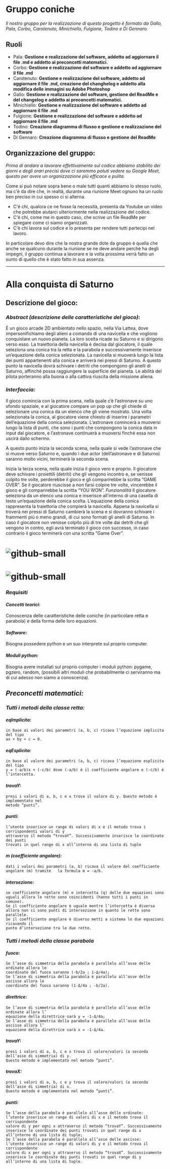 # **Gruppo coniche**

*Il nostro gruppo per la realizzazione di questo progetto è formato da Gallo, Pala, Corbo, Carotenuto, Minichiello,
Fulgione, Todino e Di Gennaro.*

## **Ruoli**

- Pala: **Gestione e realizzazione del software, addetto ad aggiornare il file .md e addetto ai preconcetti
  matematici.**
- Corbo: **Gestione e realizzazione del software e addetto ad aggiornare il file .md**
- Carotenuto: **Gestione e realizzazione del software, addetto ad aggiornare il file .md, creazione del changhelog e addetto alla modifica delle
  immagini su Adobe Photoshop**
- Gallo: **Gestione e realizzazione del software, gestione del ReadMe e del changelog e addetto ai preconcetti
  matematici.**
- Minichiello: **Gestione e realizzazione del software e addetto ad aggiornare il file .md**
- Fulgione: **Gestione e realizzazione del software e addetto ad aggiornare il file .md**
- Todino: **Creazione diagramma di flusso e gestione e realizzazione del software**
- Di Gennaro: **Creazione diagramma di flusso e gestione del ReadMe**

## **Organizzazione del gruppo:**

*Prima di andare a lavorare effettivamente sul codice abbiamo stabilito dei giorni e degli orari precisi dove ci saremmo
potuti vedere su Google Meet, questo per avere un organizzazione più efficace e pulita.*

Come si può notare sopra bene o male tutti quanti abbiamo lo stesso ruolo, ma c'è da dire che, in realtà, durante una
riunione Meet ognuno ha un ruolo ben preciso in cui spesso ci si alterna.

- C'è chi, qualora ce ne fosse la necessità, presenta da Youtube un video che potrebbe aiutarci ulteriormente nella
  realizzazione del codice.
- C'è chi, come me in questo caso, che scrive un file ReadMe per spiegare come ci siamo organizzati.
- C'è chi lavora sul codice e lo presenta per rendere tutti partecipi nel lavoro.

In particolare devo dire che la nostra grande dote da gruppo è quella che anche se qualcuno durante la riunione se ne
deve andare perchè ha degli impegni, il gruppo continua a lavorare e la volta prossima verrà fatto un sunto di quello
che è stato fatto in sua assenza.
***

# Alla conquista di Saturno

## **Descrizione del gioco:**

### *Abstract (descrizione delle caratteristiche del gioco):*

È un gioco arcade 2D ambientato nello spazio, nella Via Lattea, dove impersonifichiamo degli alieni a comando di una
navicella e che vogliono conquistare un nuovo pianeta. La loro scelta ricade su Saturno e si dirigono verso esso. La
traiettoria della navicella è decisa dal giocatore, il quale seleziona una conica tra la retta e la parabola e
successivamente inserisce un’equazione della conica selezionata. La navicella si muoverà lungo la lista dei punti
appartenenti alla conica e arriverà nei pressi di Saturno. A questo punto la navicella dovrà schivare i detriti che
compongono gli anelli di Saturno, affinché possa raggiungere la superficie del pianeta. Le abilità del pilota porteranno
alla buona o alla cattiva riuscita della missione aliena.

### *Interfaccia:*

Il gioco comincia con la prima scena, nella quale c’è l’astronave su uno sfondo spaziale, e al giocatore compare un pop
up che gli chiede di selezionare una conica da un elenco che gli viene mostrato. Una volta selezionata la conica, al
giocatore viene chiesto di inserire i parametri dell’equazione della conica selezionata. L’astronave comincerà a
muoversi lungo la lista di punti, che sono i punti che compongono la conica data in input dal giocatore, e l’astronave
continuerà a muoversi finché essa non uscirà dallo schermo.

A questo punto inizia la seconda scena, nella quale si vede l’astronave che si muove verso Saturno e, quando i due
actor (dell’astronave e di Saturno) saranno molto vicini, terminerà la seconda scena.

Inizia la terza scena, nella quale inizia il gioco vero e proprio. Il giocatore deve schivare i proiettili (detriti) che
gli vengono incontro e, se venisse colpito tre volte, perderebbe il gioco e gli comparirebbe la scritta “GAME OVER”. Se
il giocatore riuscisse a non farsi colpire tre volte, vincerebbe il gioco e gli comparirebbe la scritta “YOU WON”.
*Funzionalità*
Il giocatore seleziona da un elenco una conica e inserisce all’interno di una casella di testo un’equazione della conica
scelta. L’equazione della conica rappresenta la traiettoria che compierà la navicella. Appena la navicella si troverà
nei pressi di Saturno cambierà la scena e si dovranno schivare i frammenti più o meno grandi, di cui sono formati gli
anelli di Saturno. In caso il giocatore non venisse colpito più di tre volte dai detriti che gli vengono in contro, egli
avrà terminato il gioco con successo, in caso contrario il gioco terminerà con una scritta “Game Over”.

# ![github-small](https://github.com/renatogallo27/gruppo-coniche/blob/main/images/astro.png)

# ![github-small](https://github.com/renatogallo27/gruppo-coniche/blob/main/images/saturno.png)

### *Requisiti*

#### *Concetti teorici:*

Conoscenza delle caratteristiche delle coniche (in particolare retta e parabola) e della forma delle loro equazioni.

#### *Software:*

Bisogna possedere python e un suo interprete sul proprio computer.

#### *Moduli python:*

Bisogna avere installati sul proprio computer i moduli python: pygame, pgzero, random,
(possibili altri moduli che probabilmente ci serviranno ma di cui adesso non siamo a conoscenza).

## *Preconcetti matematici:*

### *Tutti i metodi della classe retta:*

#### *eqImplicita:*

	in base ai valori dei parametri (a, b, c) ricava l’equazione implicita del tipo 
	ax + by + c = 0.

#### *eqEsplicita:*

	in base al valore dei parametri (a, b, c) ricava l’equazione esplicita del tipo 
	y = (-a/b)x + (-c/b) dove (-a/b) è il coefficiente angolare e (-c/b) è l’intercetta.

#### *trovaY:*

	presi i valori di a, b, c e x trova il valore di y. Questo metodo è implementato nel
	metodo “punti”.

#### *punti:*

    l’utente inserisce un range di valori di x e il metodo trova i corrispondenti valori di y
    attraverso il metodo “trovaY”. Successivamente inserisce le coordinate dei punti
    trovati in quel range di x all’interno di una lista di tuple

#### *m (coefficiente angolare):*

	dati i valori dei parametri (a, b) ricava il valore del coefficiente angolare (m) tramite 	la formula m = -a/b.

#### *intersezione:*

    se coefficiente angolare (m) e intercetta (q) delle due equazioni sono uguali allora le rette sono coincidenti (hanno tutti i punti in comune).
    Se il coefficiente angolare è uguale mentre l’intercetta è diversa allora non ci sono punti di intersezione in quanto le rette sono parallele.
    Se il coefficiente angolare è diverso metti a sistema le due equazioni ricavando il
    punto d’intersezione tra le due rette.

### *Tutti i metodi della classe parabola*

#### *fuoco:*

    Se l’asse di simmetria della parabola è parallelo all’asse delle ordinate allora le
    coordinate del fuoco saranno (-b/2a ; 1-Δ/4a);
    Se l’asse di simmetria della parabola è parallelo all’asse delle ascisse allora le
    coordinate del fuoco saranno (1-Δ/4a ; -b/2a).

#### *direttrice:*

	Se l’asse di simmetria della parabola è parallelo all’asse delle ordinate allora l’
    equazione della direttrice sarà y = -1-Δ/4a;
    Se l’asse di simmetria della parabola è parallelo all’asse delle ascisse allora l’
    equazione della direttrice sarà x = -1-Δ/4a.

#### *trovaY:*

	presi i valori di a, b, c e x trova il valore/valori (a seconda dell’asse di simmetria) di y.
    Questo metodo è implementato nel metodo “punti”.

#### *trovaX:*

	presi i valori di a, b, c e y trova il valore/valori (a seconda dell’asse di simmetria) di x.
    Questo metodo è implementato nel metodo “punti”.

#### *punti:*

	Se l’asse della parabola è parallelo all’asse delle ordinate:
    l’utente inserisce un range di valori di x e il metodo trova il corrispondente 
    valore di y per ogni x attraverso il metodo “trovaY”. Successivamente inserisce le coordinate dei punti trovati in quel range di x all’interno di una lista di tuple;
	Se l’asse della parabola è parallelo all’asse delle ascisse:
    l’utente inserisce un range di valori di y e il metodo trova il corrispondente 
    valore di x per ogni y attraverso il metodo “trovaX”. Successivamente inserisce le coordinate dei punti trovati in quel range di y all’interno di una lista di tuple.

